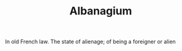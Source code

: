 ---
title: Albanagium
permalink: "/definitions/albanagium.html"
body: In old French law. The state of alienage; of being a foreigner or alien
published_at: '2018-07-07'
layout: post
---